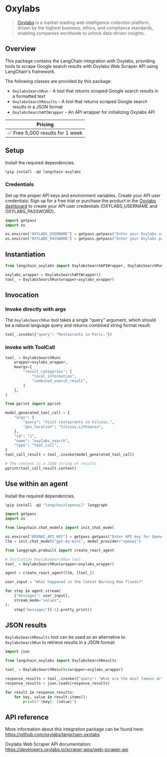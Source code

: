 # Oxylabs

>[Oxylabs](https://oxylabs.io/) is a market-leading web intelligence collection platform, driven by the highest business, ethics, and compliance standards, enabling companies worldwide to unlock data-driven insights.

## Overview

This package contains the LangChain integration with Oxylabs, providing tools to scrape Google search results with Oxylabs Web Scraper API using LangChain's framework.

The following classes are provided by this package:
- `OxylabsSearchRun` - A tool that returns scraped Google search results in a formatted text
- `OxylabsSearchResults` - A tool that returns scraped Google search results in a JSON format
- `OxylabsSearchAPIWrapper` - An API wrapper for initializing Oxylabs API

|             Pricing             |
|:-------------------------------:|
| ✅ Free 5,000 results for 1 week |

## Setup

Install the required dependencies.


```python
%pip install -qU langchain-oxylabs
```

### Credentials

Set up the proper API keys and environment variables. Create your API user credentials: Sign up for a free trial or purchase the product in the [Oxylabs dashboard](https://dashboard.oxylabs.io/en/registration) to create your API user credentials (OXYLABS_USERNAME and OXYLABS_PASSWORD).


```python
import getpass
import os

os.environ["OXYLABS_USERNAME"] = getpass.getpass("Enter your Oxylabs username: ")
os.environ["OXYLABS_PASSWORD"] = getpass.getpass("Enter your Oxylabs password: ")
```

## Instantiation


```python
from langchain_oxylabs import OxylabsSearchAPIWrapper, OxylabsSearchRun

oxylabs_wrapper = OxylabsSearchAPIWrapper()
tool_ = OxylabsSearchRun(wrapper=oxylabs_wrapper)
```

## Invocation

### Invoke directly with args

The `OxylabsSearchRun` tool takes a single "query" argument, which should be a natural language query and returns combined string format result:


```python
tool_.invoke({"query": "Restaurants in Paris."})
```

### Invoke with ToolCall


```python
tool_ = OxylabsSearchRun(
    wrapper=oxylabs_wrapper,
    kwargs={
        "result_categories": [
            "local_information",
            "combined_search_result",
        ]
    },
)
```


```python
from pprint import pprint

model_generated_tool_call = {
    "args": {
        "query": "Visit restaurants in Vilnius.",
        "geo_location": "Vilnius,Lithuania",
    },
    "id": "1",
    "name": "oxylabs_search",
    "type": "tool_call",
}
tool_call_result = tool_.invoke(model_generated_tool_call)

# The content is a JSON string of results
pprint(tool_call_result.content)
```

## Use within an agent
Install the required dependencies.


```python
%pip install -qU "langchain[openai]" langgraph
```


```python
import getpass
import os

from langchain.chat_models import init_chat_model

os.environ["OPENAI_API_KEY"] = getpass.getpass("Enter API key for OpenAI: ")
llm = init_chat_model("gpt-4o-mini", model_provider="openai")
```


```python
from langgraph.prebuilt import create_react_agent

# Initialize OxylabsSearchRun tool
tool_ = OxylabsSearchRun(wrapper=oxylabs_wrapper)

agent = create_react_agent(llm, [tool_])

user_input = "What happened in the latest Burning Man floods?"

for step in agent.stream(
    {"messages": user_input},
    stream_mode="values",
):
    step["messages"][-1].pretty_print()
```

## JSON results
`OxylabsSearchResults` tool can be used as an alternative to `OxylabsSearchRun` to retrieve results in a JSON format:


```python
import json

from langchain_oxylabs import OxylabsSearchResults

tool_ = OxylabsSearchResults(wrapper=oxylabs_wrapper)

response_results = tool_.invoke({"query": "What are the most famous artists?"})
response_results = json.loads(response_results)

for result in response_results:
    for key, value in result.items():
        print(f"{key}: {value}")
```

## API reference
More information about this integration package can be found here: https://github.com/oxylabs/langchain-oxylabs

Oxylabs Web Scraper API documentation: https://developers.oxylabs.io/scraper-apis/web-scraper-api
